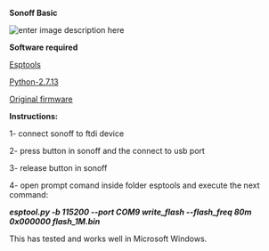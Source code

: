 **Sonoff Basic**

![enter image description here](http://sonoff.itead.cc/images/basicw.jpg)


**Software required**

[Esptools](https://github.com/axon18/sonoff/blob/master/esptool.zip)

[Python-2.7.13](https://github.com/axon18/sonoff/blob/master/python-2.7.13)

[Original firmware](https://github.com/axon18/sonoff/blob/master/flash_1M.bin)

 
**Instructions:**

1- connect sonoff to ftdi device

2- press button in sonoff and the connect to usb port

3- release button in sonoff

4- open prompt comand inside folder esptools and execute the next command:


 ***esptool.py -b 115200 --port COM9 write_flash --flash_freq 80m 0x000000 flash_1M.bin***

This has tested and works well in Microsoft Windows.
